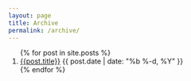 ```yaml
---
layout: page
title: Archive
permalink: /archive/
---
```


<ol>
{% for post in site.posts %}
  <li><a href="{{post.url}}">{{post.title}}</a> <span class="post-meta">{{ post.date | date: "%b %-d, %Y" }}</span></li>
{% endfor %}
</ol>
